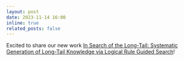 ```yaml
---
layout: post
date: 2023-11-14 16:00
inline: true
related_posts: false
---
```


Excited to share our new work [In Search of the Long-Tail: Systematic Generation of Long-Tail Knowledge via Logical Rule Guided Search](https://arxiv.org/pdf/2311.07237.pdf)!
